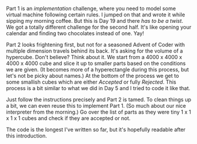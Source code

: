 Part 1 is an _implementation_ challenge, where you need to model some virtual machine following certain rules. I jumped on that and wrote it while sipping my morning coffee. But this is Day 19 and there _has to be a twist_. We got a totally different challenge for the second half. It's like opening your calendar and finding two chocolates instead of one. Yay!

Part 2 looks frightening first, but not for a seasoned Advent of Coder with
multiple dimension travels behind its back. It's asking for the volume of a hypercube. Don't believe? Think about it. We start from a 4000 x 4000 x 4000 x 4000
cube and slice it up to smaller parts based on the conditions we are given. (It becomes more of a hyperectangle during this process, but let's not be picky about names.) At the bottom of the process we get to some smallish cubes which are either _Accepted_ or fully _Rejected_. This process is a bit 
similar to what we did in Day 5 and I tried to code it like that.

Just follow the instructions precisely and Part 2 is tamed. To clean things up a
bit, we can even reuse this to implement Part 1. (So much about our nice interpreter from the morning.) Go over the list of parts as they were tiny 1 x 1 x 1 x 1 cubes and check if they are accepted or not.

The code is the longest I've written so far, but it's hopefully readable
after this introduction. 
